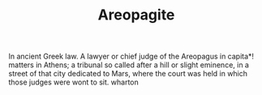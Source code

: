 ---
title: Areopagite
letter: A
permalink: "/definitions/bld-areopagite.html"
body: In ancient Greek law. A lawyer or chief judge of the Areopagus in capita*! matters
  in Athens; a tribunal so called after a hill or slight eminence, in a street of
  that city dedicated to Mars, where the court was held in which those judges were
  wont to sit. wharton
published_at: '2018-07-07'
source: Black's Law Dictionary 2nd Ed (1910)
layout: post
---